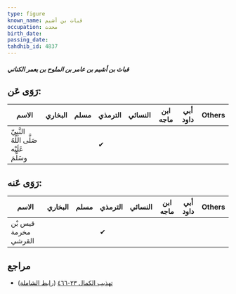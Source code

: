 ```yaml
---
type: figure
known_name: قباث بن أشيم
occupation: محدث
birth_date:
passing_date:
tahdhib_id: 4837
---
```

##### قباث بن أشيم بن عامر بن الملوح بن يعمر الكناني

## رَوَى عَن:
| الاسم                                     | البخاري | مسلم | الترمذي | النسائي | ابن ماجه | أبي داود | Others |
| ----------------------------------------- | ------- | ---- | ------- | ------- | -------- | -------- | ------ |
| النَّبِيّ صَلَّى اللَّهُ عَلَيْه وسَلَّمَ |         |      | ✔       |         |          |          |        |
## رَوَى عَنه:
| الاسم                | البخاري | مسلم | الترمذي | النسائي | ابن ماجه | أبي داود | Others |
| -------------------- | ------- | ---- | ------- | ------- | -------- | -------- | ------ |
| قيس بْن مخرمة القرشي |         |      | ✔       |         |          |          |        |
## مراجع
- [تهذيب الكمال ٢٣-٤٦٦](obsidian://open?vault=Tahdhib-al-Kamal&file=Figures/٤٨٣٧-قباث%20بن%20أشيم%20بن%20عامر%20بن%20الملوح%20بن%20يعمر%20الكناني) ([رابط الشاملة](https://shamela.ws/book/3722/12353))